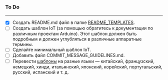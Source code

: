 ### <a>To Do</a>

---

- [x] Создать README.md файл в папке [README_TEMPLATES](./README_TEMPLATES).
- [ ] Создать шаблон IoT (за помощью обратитесь к документации по различным проектам Arduino). Этот шаблон должен быть подробным и должен углубляться в различные аппаратные термины.
- [ ] Сделайте минимальный шаблон IoT.
- [ ] Добавить файл COMMIT_MESSAGE_GUIDELINES.md.
- [ ] Перевести [шаблоны](https://github.com/kylelobo/The-Documentation-Compendium#templates) на разные языки — китайский, французский, немецкий, хинди, итальянский, японский, корейский, португальский, русский, испанский и т. д.
